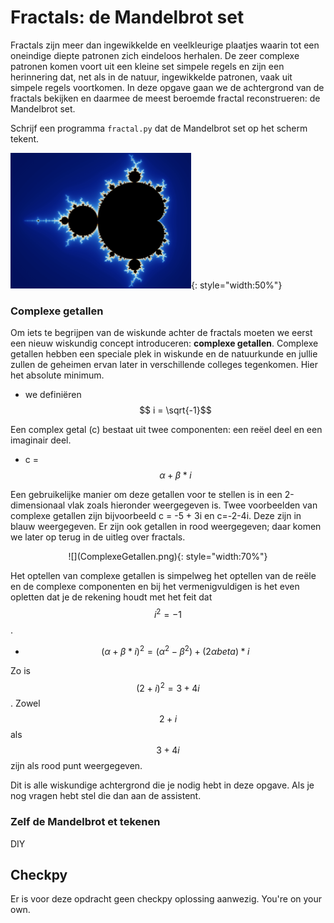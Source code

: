 # Fractals: de Mandelbrot set

Fractals zijn meer dan ingewikkelde en veelkleurige plaatjes waarin tot een oneindige diepte patronen zich eindeloos herhalen. De zeer complexe patronen komen voort uit een kleine set simpele regels en zijn een herinnering dat, net als in de natuur, ingewikkelde patronen, vaak uit simpele regels voortkomen. In deze opgave gaan we de achtergrond van de fractals bekijken en daarmee de meest beroemde fractal reconstrueren: de Mandelbrot set.

Schrijf een programma `fractal.py` dat de Mandelbrot set op het scherm tekent.

![image alt <>](mandelbrot.png){: style="width:50%"}

### Complexe getallen

Om iets te begrijpen van de wiskunde achter de fractals moeten we eerst een nieuw wiskundig concept introduceren: **complexe getallen**. Complexe getallen hebben een speciale plek in wiskunde en de natuurkunde en jullie zullen de geheimen ervan later in verschillende colleges tegenkomen. Hier het absolute minimum.

   - we definiëren $$ i = \sqrt{-1}$$
   
Een complex getal (c) bestaat uit twee componenten: een reëel deel en een imaginair deel.

   - c = $$\alpha + \beta *i$$

Een gebruikelijke manier om deze getallen voor te stellen is in een 2-dimensionaal vlak zoals hieronder weergegeven is. Twee voorbeelden van complexe getallen zijn bijvoorbeeld c = -5 + 3i en c=-2-4i. Deze zijn in blauw weergegeven. Er zijn ook getallen in rood weergegeven; daar komen we later op terug in de uitleg over fractals.

<center>![](ComplexeGetallen.png){: style="width:70%"}</center>

Het optellen van complexe getallen is simpelweg het optellen van de reële en de complexe componenten en bij het vermenigvuldigen is het even opletten dat je de rekening houdt met het feit dat $$i^2 = -1$$.

   - $$(\alpha + \beta*i)^2 = (\alpha^2 - \beta^2) + (2 \alpha beta)*i$$

Zo is $$(2+i)^2 = 3+4i$$. Zowel $$2+i$$  als $$3+4i$$ zijn als rood punt weergegeven.

Dit is alle wiskundige achtergrond die je nodig hebt in deze opgave. Als je nog vragen hebt stel die dan aan de assistent.

### Zelf de Mandelbrot et tekenen

DIY

## Checkpy

Er is voor deze opdracht geen checkpy oplossing aanwezig. You're on your own.
